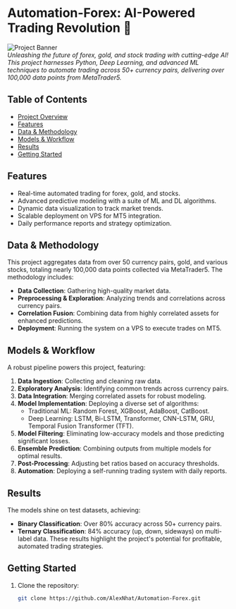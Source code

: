 # Automation-Forex: AI-Powered Trading Revolution 🚀

![Project Banner](https://via.placeholder.com/600x300.png?text=Automation-Forex+by+AlexNhat)  
*Unleashing the future of forex, gold, and stock trading with cutting-edge AI! This project harnesses Python, Deep Learning, and advanced ML techniques to automate trading across 50+ currency pairs, delivering over 100,000 data points from MetaTrader5.*

## Table of Contents
- [Project Overview](#automation-forex-ai-powered-trading-revolution-)
- [Features](#features)
- [Data & Methodology](#data--methodology)
- [Models & Workflow](#models--workflow)
- [Results](#results)
- [Getting Started](#getting-started)
  
## Features
- Real-time automated trading for forex, gold, and stocks.
- Advanced predictive modeling with a suite of ML and DL algorithms.
- Dynamic data visualization to track market trends.
- Scalable deployment on VPS for MT5 integration.
- Daily performance reports and strategy optimization.

## Data & Methodology
This project aggregates data from over 50 currency pairs, gold, and various stocks, totaling nearly 100,000 data points collected via MetaTrader5. The methodology includes:
- **Data Collection**: Gathering high-quality market data.
- **Preprocessing & Exploration**: Analyzing trends and correlations across currency pairs.
- **Correlation Fusion**: Combining data from highly correlated assets for enhanced predictions.
- **Deployment**: Running the system on a VPS to execute trades on MT5.

## Models & Workflow
A robust pipeline powers this project, featuring:
1. **Data Ingestion**: Collecting and cleaning raw data.
2. **Exploratory Analysis**: Identifying common trends across currency pairs.
3. **Data Integration**: Merging correlated assets for robust modeling.
4. **Model Implementation**: Deploying a diverse set of algorithms:
   - Traditional ML: Random Forest, XGBoost, AdaBoost, CatBoost.
   - Deep Learning: LSTM, Bi-LSTM, Transformer, CNN-LSTM, GRU, Temporal Fusion Transformer (TFT).
5. **Model Filtering**: Eliminating low-accuracy models and those predicting significant losses.
6. **Ensemble Prediction**: Combining outputs from multiple models for optimal results.
7. **Post-Processing**: Adjusting bet ratios based on accuracy thresholds.
8. **Automation**: Deploying a self-running trading system with daily reports.

## Results
The models shine on test datasets, achieving:
- **Binary Classification**: Over 80% accuracy across 50+ currency pairs.
- **Ternary Classification**: 84% accuracy (up, down, sideways) on multi-label data.
These results highlight the project's potential for profitable, automated trading strategies.

## Getting Started
1. Clone the repository:
   ```bash
   git clone https://github.com/AlexNhat/Automation-Forex.git
